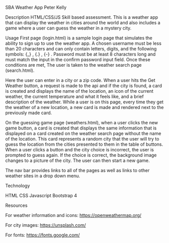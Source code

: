 SBA Weather App
Peter Kelly

Description
HTML/CSS/JS Skill based assessment. This is a weather app that can display
the weather in cities around the world and also includes a game where a user
can guess the weather in a mystery city.

Usage
First page (login.html) is a sample login page that simulates the ability to
sign up to use the weather app. A chosen username must be less than 20
characters and can only contain letters, digits, and the following
symbols: {_} , {.} , {-} . Password must be at least 8 characters long and must
match the input in the confirm password input field. Once these conditions are
met, The user is taken to the weather search page (search.html).

Here the user can enter in a city or a zip code. When a user hits the Get
Weather button, a request is made to the api and if the city is found, a card
is created and displays the name of the location, an icon of the current
weather, the current temperature and what it feels like, and a brief description
of the weather. While a user is on this page, every time they get the weather
of a new location, a new card is made and rendered next to the previously made
card.

On the guessing game page (weathers.html), when a user clicks the new game
button, a card is created that displays the same information that is displayed
on a card created on the weather search page without the name of the location.
This card represents a random city that the user will try to guess the location
from the cities presented to them in the table of buttons. When a user clicks
a button and the city choice is incorrect, the user is prompted to guess again.
If the choice is correct, the background image changes to a picture of the city.
The user can then start a new game.

The nav bar provides links to all of the pages as well as links to other
weather sites in a drop down menu.

Technology

HTML
CSS
Javascript
Bootstrap 4

Resources

For weather information and icons:
https://openweathermap.org/

For city images:
https://unsplash.com/

For fonts:
https://fonts.google.com/

